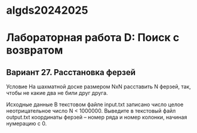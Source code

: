 # algds20242025
# Лабораторная работа D: Поиск с возвратом
## Вариант 27. Расстановка ферзей

Условие
На шахматной доске размером NxN расставить N ферзей, так, чтобы не какие два не били
друг друга.

Исходные данные
В текстовом файле input.txt записано число целое неотрицательное число N < 1000000.
Выведите в текстовый файл output.txt координаты ферзей – номер ряда и номер колонки,
начиная нумерацию с 0.
